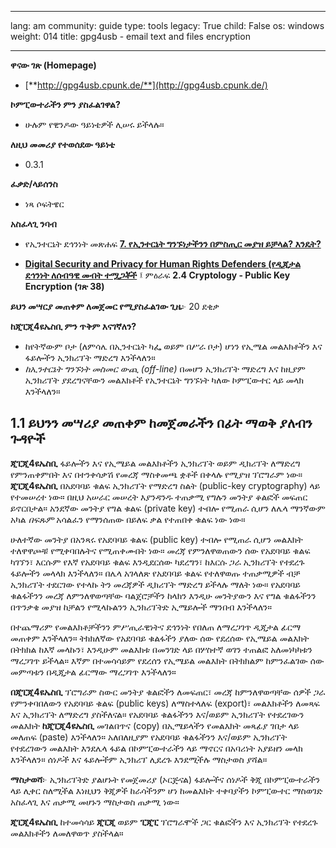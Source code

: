 

---

lang: am
community: guide
type: tools
legacy: True
child: False
os: windows
weight: 014
title: gpg4usb - email text and files encryption

---

**ዋናው ገጽ (Homepage)**

- [**http://gpg4usb.cpunk.de/**](http://gpg4usb.cpunk.de/)


**ኮምፒውተራችን ምን ያስፈልገዋል?**

- ሁሉም የዊንዶው ዓይነቴዎች ሊሠሩ ይችላሉ።


**ለዚህ መመሪያ የተወሰደው ዓይነቴ**

- 0.3.1


**ፈቃድ/ላይሰንስ**

- ነጻ ሶፍትዌር


**አስፈላጊ ንባብ**

- የኢንተርኔት ደኅንነት መጽሐፍ [**7. የኢንተርኔት ግንኙነታችንን በምስጢር መያዝ ይቻላል? እንዴት?**](chapter-7)

- [**Digital Security and Privacy for Human Rights Defenders (የዲጂታል ደኅንነት ለሰብዓዊ መብት ተሟጋቾች**](https://www.frontlinedefenders.org/esecman) ፤ ምዕራፍ **2.4 Cryptology - Public Key Encryption (ገጽ 38)** 

**ይህን መሣርያ መጠቀም ለመጀመር የሚያስፈልገው ጊዜ**፦ 20 ደቂቃ


**ከጂፒጂ4ዩኤስቢ ምን ጥቅም እናገኛለን?**

- ከየትኛውም ቦታ (ለምሳሌ በኢንተርኔት ካፌ ወይም በሥራ ቦታ) ሆነን የኢሜል መልእክቶችን እና ፋይሎችን ኢንክሪፕት ማድረግ እንችላለን። 
- *ከኢንተርኔት ግንኙነት መስመር ውጪ (off-line)* በመሆን ኢንክሪፕት ማድረግ እና ከዚያም ኢንክሪፕት ያደረግናቸውን መልእክቶች የኢንተርኔት ግንኙነት ካለው ኮምፒውተር ላይ መላክ እንችላለን።

## 1.1 ይህንን መሣሪያ መጠቀም ከመጀመራችን በፊት ማወቅ ያለብን ጉዳዮች ##

**ጂፒጂ4ዩኤስቢ** ፋይሎችን እና የኢሜይል መልእክቶችን ኢንክሪፕት ወይም ዲክሪፕት ለማድረግ የምንጠቀምበት እና በተንቀሳቃሽ የመረጃ ማስቀመጫ ቋቶች በቀላሉ የሚያዝ ፕሮግራም ነው። **ጂፒጂ4ዩኤስቢ** በአደባባይ ቁልፍ ኢንክሪፕት የማድረግ ስልት (public-key cryptography) ላይ የተመሠረተ ነው። በዚህ አሠራር መሠረት እያንዳንዱ ተጠቃሚ የግሉን መንትያ ቆልፎች መፍጠር ይኖርበታል። አንደኛው መንትያ የግል ቁልፍ (private key) ተብሎ የሚጠራ ሲሆን ለሌላ ማንኛውም አካል   *በፍጹም* አሳልፈን የማንሰጠው በይለፍ ቃል የተጠበቀ ቁልፍ ነው ነው። 

ሁለተኛው መንትያ በአንጻሩ የአደባባይ ቁልፍ (public key) ተብሎ የሚጠራ ሲሆን መልእክት ተለዋዋጮቹ የሚቀባበሉትና የሚጠቀሙበት ነው። መረጃ የምንለዋወጠውን ሰው የአደባባይ ቁልፍ ካገኘን፣ እርሱም የእኛ የአደባባይ ቁልፍ እንዲደርሰው ካደረግን፣ ከእርሱ ጋራ ኢንክሪፕት የተደረጉ ፋይሎችን መላላክ እንችላለን። በሌላ አገላለጽ የአደባባይ ቁልፍ የተለዋወጡ ተጠቃሚዎች ብቻ ኢንክሪፕት ተደርገው የተላኩ ትን መረጃዎች ዲክሪፕት ማድረግ ይችላሉ ማለት ነው። 
የአደባባይ ቁልፋችንን መረጃ ለምንለዋወጣቸው ባልጀሮቻችን ከላክን እንዲሁ መንትያውን እና የግል ቁልፋችንን በጥንቃቄ መያዝ ከቻልን የሚላኩልንን ኢንክሪፕትድ ኢሜይሎች ማንበብ እንችላለን። 
 
በተጨማሪም የመልእክቶቻችንን ምሥጢራዊነትና ደኅንነት የበለጠ ለማረጋገጥ ዲጂታል ፊርማ መጠቀም እንችላለን። ትክክለኛው የአደባባይ ቁልፋችን ያለው ሰው የደረሰው የኢሜይል መልእክት በትክክል ከእኛ መላኩን፣ እንዲሁም መልእክቱ በመንገድ ላይ በሦስተኛ ወገን ተጠልፎ አለመነካካቱን ማረጋገጥ ይችላል። እኛም በተመሳሳይም የደረሰን የኢሜይል መልእክት በትክክልም ከምንፈልገው ሰው መምጣቱን በዲጂታል ፊርማው ማረጋገጥ እንችላለን።  

**በጂፒጂ4ዩኤስቢ** ፕሮግራም ስውር መንትያ ቁልፎችን ለመፍጠር፣ መረጃ ከምንለዋወጣቸው ሰዎች ጋራ የምንቀባበለውን የአደባባይ ቁልፍ (public keys)  ለማስተላለፍ (export)፣ መልእክቶችን ለመጻፍ እና ኢንክሪፕት ለማድረግ ያስችለናል። የአደባባይ ቁልፋችንን እና/ወይም ኢንክሪፕት የተደረገውን መልእክት **ከጂፒጂ4ዩኤስቢ** መገልበጥና (copy) በኢሜይላችን የመልእክት መጻፊያ ገበታ ላይ መለጠፍ (paste) እንችላለን። አለበለዚያም የአደባባይ ቁልፋችንን እና/ወይም ኢንክሪፕት የተደረገውን መልእክት እንደሌላ ፋይል በኮምፒውተራችን ላይ ማኖርና በአባሪነት አያይዘን መላክ እንችላለን። ሰነዶች እና ፋይሎችም ኢንክሪፕ ሊደረጉ እንደሚችሉ ማስታወስ ያሻል።  

**ማስታወሻ**፦ ኢንክሪፕትድ ያልሆኑት የመጀመሪያ (ኦርጅናል) ፋይሎችና ሰነዶች ቅጂ በኮምፒውተራችን ላይ ሊቀር ስለሚችል እነዚህን ቅጂዎች ከራሳችንም ሆነ ከመልእክት ተቀባያችን ኮምፒውተር ማስወገድ አስፈላጊ እና ጠቃሚ መሆኑን ማስታወስ ጠቃሚ ነው።

**ጂፒጂ4ዩኤስቢ** ከተመሳሳይ **ጂፒጂ** ወይም **ፒጂፒ** ፕሮግራሞች ጋር ቁልፎችን እና ኢንክሪፕት የተደረጉ መልእክቶችን ለመለዋወጥ ያስችላል። 


